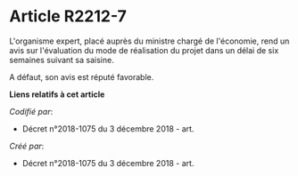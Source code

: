 # Article R2212-7

L'organisme expert, placé auprès du ministre chargé de l'économie, rend un avis sur l'évaluation du mode de réalisation du
projet dans un délai de six semaines suivant sa saisine.

A défaut, son avis est réputé favorable.

**Liens relatifs à cet article**

_Codifié par_:

  - Décret n°2018-1075 du 3 décembre 2018 - art.

_Créé par_:

  - Décret n°2018-1075 du 3 décembre 2018 - art.
